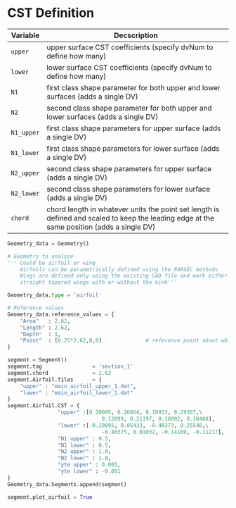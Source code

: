 # CST Definition

| Variable                 | Decscription| 
|-----------------------------|----------------|
|`upper`| upper surface CST coefficients (specify dvNum to define how many)|
|`lower`| lower surface CST coefficients (specify dvNum to define how many)|
|`N1`| first class shape parameter for both upper and lower surfaces (adds a single DV)|
|`N2`| second class shape parameter for both upper and lower surfaces (adds a single DV)|
|`N1_upper`| first class shape parameters for upper surface (adds a single DV)|
|`N1_lower`| first class shape parameters for lower surface (adds a single DV)|
|`N2_upper`| second class shape parameters for upper surface (adds a single DV)|
|`N2_lower`| second class shape parameters for lower surface (adds a single DV)|
|`chord`| chord length in whatever units the point set length is defined and scaled to keep the leading edge at the same position (adds a single DV)|

```python
Geometry_data = Geometry()

# Geometry to analyze
''' Could be airfoil or wing
    Airfoils can be parametrically defined using the PARSEC methods
    Wings are defined only using the existing CAD file and work either for
    straight tapered wings with or without the kink'''

Geometry_data.type = 'airfoil'

# Reference values
Geometry_data.reference_values = {
    "Area"   : 2.62,
    "Length" : 2.62,
    "Depth"  : 1,
    "Point"  : [0.25*2.62,0,0]              # reference point about which the moment is taken
}

segment = Segment()
segment.tag                = 'section_1'
segment.chord              = 2.62
segment.Airfoil.files      = {
    "upper" : "main_airfoil_upper_1.dat",
    "lower" : "main_airfoil_lower_1.dat"
}
segment.Airfoil.CST = {
                "upper" :[0.20095, 0.26864, 0.10933, 0.29307,\
                              0.12099, 0.21197, 0.18002, 0.18408],                    
                "lower" :[-0.20095, 0.05433, -0.46373, 0.25546,\
                              -0.40375, 0.01032, -0.14109, -0.11217],    
                "N1 upper" : 0.5,
                "N1 lower" : 0.5,
                "N2 upper" : 1.0,
                "N2 lower" : 1.0,
                "yte upper" : 0.001,
                "yte lower" : -0.001 
}
Geometry_data.Segments.append(segment)

segment.plot_airfoil = True

```